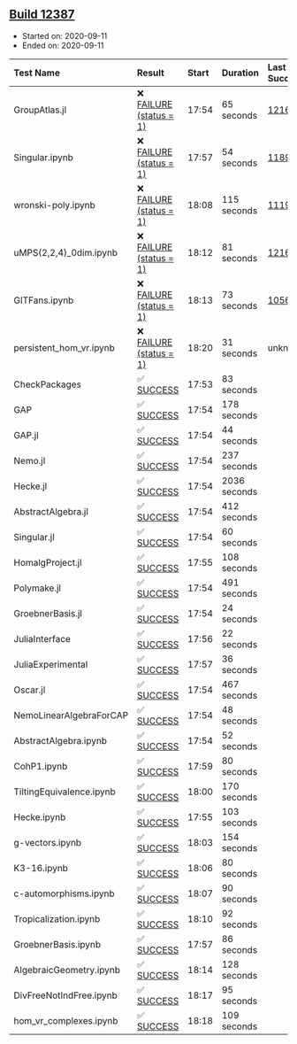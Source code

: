 ## [Build 12387](https://oscarci.mathematik.uni-kl.de/job/oscar/12387/)

* Started on: 2020-09-11
* Ended on: 2020-09-11

| Test Name    | Result | Start | Duration | Last Success | First Failure |
|:-------------|:-------|:------|:---------|:-------------|:--------------|
| GroupAtlas.jl | ❌ [FAILURE (status = 1)](https://oscarci.mathematik.uni-kl.de/job/oscar/12387/artifact/logs/build-12387/GroupAtlas.jl.log) | 17:54 | 65 seconds | [12167](https://oscarci.mathematik.uni-kl.de/job/oscar/12167/) | [12168](https://oscarci.mathematik.uni-kl.de/job/oscar/12168/) |
| Singular.ipynb | ❌ [FAILURE (status = 1)](https://oscarci.mathematik.uni-kl.de/job/oscar/12387/artifact/logs/build-12387/Singular.ipynb.log) | 17:57 | 54 seconds | [11893](https://oscarci.mathematik.uni-kl.de/job/oscar/11893/) | [11894](https://oscarci.mathematik.uni-kl.de/job/oscar/11894/) |
| wronski-poly.ipynb | ❌ [FAILURE (status = 1)](https://oscarci.mathematik.uni-kl.de/job/oscar/12387/artifact/logs/build-12387/wronski-poly.ipynb.log) | 18:08 | 115 seconds | [11192](https://oscarci.mathematik.uni-kl.de/job/oscar/11192/) | [11193](https://oscarci.mathematik.uni-kl.de/job/oscar/11193/) |
| uMPS(2,2,4)_0dim.ipynb | ❌ [FAILURE (status = 1)](https://oscarci.mathematik.uni-kl.de/job/oscar/12387/artifact/logs/build-12387/uMPS-2-2-4-_0dim.ipynb.log) | 18:12 | 81 seconds | [12167](https://oscarci.mathematik.uni-kl.de/job/oscar/12167/) | [12168](https://oscarci.mathematik.uni-kl.de/job/oscar/12168/) |
| GITFans.ipynb | ❌ [FAILURE (status = 1)](https://oscarci.mathematik.uni-kl.de/job/oscar/12387/artifact/logs/build-12387/GITFans.ipynb.log) | 18:13 | 73 seconds | [10566](https://oscarci.mathematik.uni-kl.de/job/oscar/10566/) | [10567](https://oscarci.mathematik.uni-kl.de/job/oscar/10567/) |
| persistent_hom_vr.ipynb | ❌ [FAILURE (status = 1)](https://oscarci.mathematik.uni-kl.de/job/oscar/12387/artifact/logs/build-12387/persistent_hom_vr.ipynb.log) | 18:20 | 31 seconds | unknown | unknown |
| CheckPackages | ✅ [SUCCESS](https://oscarci.mathematik.uni-kl.de/job/oscar/12387/artifact/logs/build-12387/CheckPackages.log) | 17:53 | 83 seconds |  |  |
| GAP | ✅ [SUCCESS](https://oscarci.mathematik.uni-kl.de/job/oscar/12387/artifact/logs/build-12387/GAP.log) | 17:54 | 178 seconds |  |  |
| GAP.jl | ✅ [SUCCESS](https://oscarci.mathematik.uni-kl.de/job/oscar/12387/artifact/logs/build-12387/GAP.jl.log) | 17:54 | 44 seconds |  |  |
| Nemo.jl | ✅ [SUCCESS](https://oscarci.mathematik.uni-kl.de/job/oscar/12387/artifact/logs/build-12387/Nemo.jl.log) | 17:54 | 237 seconds |  |  |
| Hecke.jl | ✅ [SUCCESS](https://oscarci.mathematik.uni-kl.de/job/oscar/12387/artifact/logs/build-12387/Hecke.jl.log) | 17:54 | 2036 seconds |  |  |
| AbstractAlgebra.jl | ✅ [SUCCESS](https://oscarci.mathematik.uni-kl.de/job/oscar/12387/artifact/logs/build-12387/AbstractAlgebra.jl.log) | 17:54 | 412 seconds |  |  |
| Singular.jl | ✅ [SUCCESS](https://oscarci.mathematik.uni-kl.de/job/oscar/12387/artifact/logs/build-12387/Singular.jl.log) | 17:54 | 60 seconds |  |  |
| HomalgProject.jl | ✅ [SUCCESS](https://oscarci.mathematik.uni-kl.de/job/oscar/12387/artifact/logs/build-12387/HomalgProject.jl.log) | 17:55 | 108 seconds |  |  |
| Polymake.jl | ✅ [SUCCESS](https://oscarci.mathematik.uni-kl.de/job/oscar/12387/artifact/logs/build-12387/Polymake.jl.log) | 17:54 | 491 seconds |  |  |
| GroebnerBasis.jl | ✅ [SUCCESS](https://oscarci.mathematik.uni-kl.de/job/oscar/12387/artifact/logs/build-12387/GroebnerBasis.jl.log) | 17:54 | 24 seconds |  |  |
| JuliaInterface | ✅ [SUCCESS](https://oscarci.mathematik.uni-kl.de/job/oscar/12387/artifact/logs/build-12387/JuliaInterface.log) | 17:56 | 22 seconds |  |  |
| JuliaExperimental | ✅ [SUCCESS](https://oscarci.mathematik.uni-kl.de/job/oscar/12387/artifact/logs/build-12387/JuliaExperimental.log) | 17:57 | 36 seconds |  |  |
| Oscar.jl | ✅ [SUCCESS](https://oscarci.mathematik.uni-kl.de/job/oscar/12387/artifact/logs/build-12387/Oscar.jl.log) | 17:54 | 467 seconds |  |  |
| NemoLinearAlgebraForCAP | ✅ [SUCCESS](https://oscarci.mathematik.uni-kl.de/job/oscar/12387/artifact/logs/build-12387/NemoLinearAlgebraForCAP.log) | 17:54 | 48 seconds |  |  |
| AbstractAlgebra.ipynb | ✅ [SUCCESS](https://oscarci.mathematik.uni-kl.de/job/oscar/12387/artifact/logs/build-12387/AbstractAlgebra.ipynb.log) | 17:54 | 52 seconds |  |  |
| CohP1.ipynb | ✅ [SUCCESS](https://oscarci.mathematik.uni-kl.de/job/oscar/12387/artifact/logs/build-12387/CohP1.ipynb.log) | 17:59 | 80 seconds |  |  |
| TiltingEquivalence.ipynb | ✅ [SUCCESS](https://oscarci.mathematik.uni-kl.de/job/oscar/12387/artifact/logs/build-12387/TiltingEquivalence.ipynb.log) | 18:00 | 170 seconds |  |  |
| Hecke.ipynb | ✅ [SUCCESS](https://oscarci.mathematik.uni-kl.de/job/oscar/12387/artifact/logs/build-12387/Hecke.ipynb.log) | 17:55 | 103 seconds |  |  |
| g-vectors.ipynb | ✅ [SUCCESS](https://oscarci.mathematik.uni-kl.de/job/oscar/12387/artifact/logs/build-12387/g-vectors.ipynb.log) | 18:03 | 154 seconds |  |  |
| K3-16.ipynb | ✅ [SUCCESS](https://oscarci.mathematik.uni-kl.de/job/oscar/12387/artifact/logs/build-12387/K3-16.ipynb.log) | 18:06 | 80 seconds |  |  |
| c-automorphisms.ipynb | ✅ [SUCCESS](https://oscarci.mathematik.uni-kl.de/job/oscar/12387/artifact/logs/build-12387/c-automorphisms.ipynb.log) | 18:07 | 90 seconds |  |  |
| Tropicalization.ipynb | ✅ [SUCCESS](https://oscarci.mathematik.uni-kl.de/job/oscar/12387/artifact/logs/build-12387/Tropicalization.ipynb.log) | 18:10 | 92 seconds |  |  |
| GroebnerBasis.ipynb | ✅ [SUCCESS](https://oscarci.mathematik.uni-kl.de/job/oscar/12387/artifact/logs/build-12387/GroebnerBasis.ipynb.log) | 17:57 | 86 seconds |  |  |
| AlgebraicGeometry.ipynb | ✅ [SUCCESS](https://oscarci.mathematik.uni-kl.de/job/oscar/12387/artifact/logs/build-12387/AlgebraicGeometry.ipynb.log) | 18:14 | 128 seconds |  |  |
| DivFreeNotIndFree.ipynb | ✅ [SUCCESS](https://oscarci.mathematik.uni-kl.de/job/oscar/12387/artifact/logs/build-12387/DivFreeNotIndFree.ipynb.log) | 18:17 | 95 seconds |  |  |
| hom_vr_complexes.ipynb | ✅ [SUCCESS](https://oscarci.mathematik.uni-kl.de/job/oscar/12387/artifact/logs/build-12387/hom_vr_complexes.ipynb.log) | 18:18 | 109 seconds |  |  |
